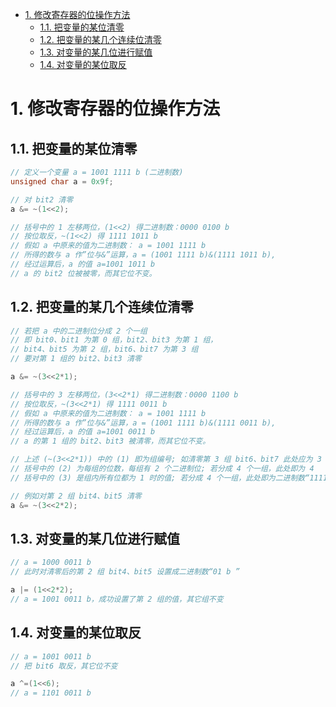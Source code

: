 - [1. 修改寄存器的位操作方法](#1-修改寄存器的位操作方法)
  - [1.1. 把变量的某位清零](#11-把变量的某位清零)
  - [1.2. 把变量的某几个连续位清零](#12-把变量的某几个连续位清零)
  - [1.3. 对变量的某几位进行赋值](#13-对变量的某几位进行赋值)
  - [1.4. 对变量的某位取反](#14-对变量的某位取反)


# 1. 修改寄存器的位操作方法
## 1.1. 把变量的某位清零
```c
// 定义一个变量 a = 1001 1111 b (二进制数)
unsigned char a = 0x9f;

// 对 bit2 清零
a &= ~(1<<2);

// 括号中的 1 左移两位，(1<<2) 得二进制数：0000 0100 b
// 按位取反，~(1<<2) 得 1111 1011 b
// 假如 a 中原来的值为二进制数： a = 1001 1111 b
// 所得的数与 a 作”位与&”运算，a = (1001 1111 b)&(1111 1011 b),
// 经过运算后，a 的值 a=1001 1011 b
// a 的 bit2 位被被零，而其它位不变。
```

## 1.2. 把变量的某几个连续位清零
```c
// 若把 a 中的二进制位分成 2 个一组
// 即 bit0、bit1 为第 0 组，bit2、bit3 为第 1 组，
// bit4、bit5 为第 2 组，bit6、bit7 为第 3 组
// 要对第 1 组的 bit2、bit3 清零

a &= ~(3<<2*1);

// 括号中的 3 左移两位，(3<<2*1) 得二进制数：0000 1100 b
// 按位取反，~(3<<2*1) 得 1111 0011 b
// 假如 a 中原来的值为二进制数： a = 1001 1111 b
// 所得的数与 a 作”位与&”运算，a = (1001 1111 b)&(1111 0011 b),
// 经过运算后，a 的值 a=1001 0011 b
// a 的第 1 组的 bit2、bit3 被清零，而其它位不变。

// 上述 (~(3<<2*1)) 中的 (1) 即为组编号; 如清零第 3 组 bit6、bit7 此处应为 3
// 括号中的 (2) 为每组的位数，每组有 2 个二进制位; 若分成 4 个一组，此处即为 4
// 括号中的 (3) 是组内所有位都为 1 时的值; 若分成 4 个一组，此处即为二进制数“1111 b”

// 例如对第 2 组 bit4、bit5 清零
a &= ~(3<<2*2);
```

## 1.3. 对变量的某几位进行赋值
```c
// a = 1000 0011 b
// 此时对清零后的第 2 组 bit4、bit5 设置成二进制数“01 b ”

a |= (1<<2*2);
// a = 1001 0011 b，成功设置了第 2 组的值，其它组不变
```

## 1.4. 对变量的某位取反
```c
// a = 1001 0011 b
// 把 bit6 取反，其它位不变

a ^=(1<<6);
// a = 1101 0011 b
```